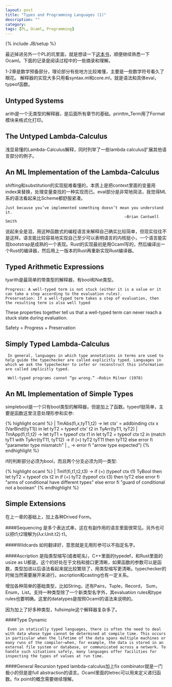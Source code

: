 ```yaml
---
layout: post
title: "Types and Programming Languages (1)"
description: ""
category:
tags: [PL, Ocaml, Programming]
---
```

{% include JB/setup %}

最近掉进另外一个PL的坑里面，就是想读一下[这本书](http://www.cis.upenn.edu/~bcpierce/tapl/)，顺便继续熟悉一下Ocaml。下面的记录是阅读过程中的一些摘录和理解。

1-2章是数学预备部分，理论部分有些地方比较难懂，主要是一些数学符号看久了眼花。
解释器的实现大多只用看syntax.ml和core.ml，就是语法和具体eval，typeof函数。

## Untyped Systems
arith是一个无类型的解释器，是后面所有章节的基础。printtm_Term用了Format模块来格式化打印。

## The Untyped Lambda-Calculus
浅显易懂的Lambda-Calculus解释，同时列举了一些lambda calculus扩展其他语言部分的例子。

## An ML Implementation of the Lambda-Calculus

shifting和substitution的实现挺难看懂的，本质上是把context里面的变量用index来替换，处理变量查找的一种实现而已。eval部分是非常地简洁，我觉得ML系的语法看起来比Scheme都舒服紧凑。

    Just because you’ve implemented something doesn’t mean you understand it.
                                                        —Brian Cantwell Smith

说起来全是泪，用这种函数式的编程语言来解释自己确实比较简单，但现实往往不是这样。语言能比较容易地实现自己至少可以表明语言的内核挺小，一个语言能实现bootstrap是成熟的一个表现。Rust的实现最初是用Ocaml写的，然后编译出一个Rust的编译器，然后用上一版本的Rust再重新实现Rust编译器。

## Typed Arithmetic Expressions

tyarith是最简单的带类型的解释器，有bool和Nat类型。

    Progress: A well-typed term is not stuck (either it is a value or it can take a step according to the evaluation rules).
    Preservation: If a well-typed term takes a step of evaluation, then the resulting term is also well typed

These properties together tell us that a well-typed term can never reach a stuck state during evaluation.

Safety = Progress + Preservation

## Simply Typed Lambda-Calculus

     In general, languages in which type annotations in terms are used to help guide the typechecker are called explicitly typed. Languages in which we ask the typechecker to infer or reconstruct this information are called implicitly typed.

     Well-typed programs cannot “go wrong.” —Robin Milner (1978)


## An ML Implementation of Simple Types
simplebool是一个只有bool类型的解释器，但是加上了函数。typeof挺简单，主要是函数这里注意处理形参和实参:

{% highlight ocaml %}
  | TmAbs(fi,x,tyT1,t2) ->
      let ctx' = addbinding ctx x (VarBind(tyT1)) in
      let tyT2 = typeof ctx' t2 in
      TyArr(tyT1, tyT2)
  | TmApp(fi,t1,t2) ->
      let tyT1 = typeof ctx t1 in
      let tyT2 = typeof ctx t2 in
      (match tyT1 with
          TyArr(tyT11, tyT12) ->
            if (=) tyT2 tyT11 then tyT12
            else error fi "parameter type mismatch"
        | _ -> error fi "arrow type expected")
{% endhighlight %}

if的判断部分必须为bool，而且两个分支必须为同一类型:

{% highlight ocaml %}
  | TmIf(fi,t1,t2,t3) ->
     if (=) (typeof ctx t1) TyBool then
       let tyT2 = typeof ctx t2 in
       if (=) tyT2 (typeof ctx t3) then tyT2
       else error fi "arms of conditional have different types"
       else error fi "guard of conditional not a boolean"
{% endhighlight %}

## Simple Extensions
在上一章的基础上，加上各种Drived Form。

####Sequencing
是多个表达式串，这在有副作用的语言里面很常见。另外也可以把t1;t2理解为(λx:Unit.t2) t1。

####Wildcards
如何翻译好，意思就是无用形参可以不指定名字。

####Ascription
是指类型缩写(或者昵名)，C++里面的typedef，和Rust里面的usize as U都是。这个的好处在于文档和接口更清晰，如果函数的参数可以是函数，类型加进以后语法看起来就比较繁琐了，用类型缩写更清晰。typechecker的时候当然需要展开来进行。ascription和casting也有一定关系。

增加各种简单的基础类型，比如String，还有Pairs，Tuple，Record， Sum，Enum，List。支持一种类型除了一个新类型名字外，其evaluation rules和type rules也要明确。这里的datatypes是按照Ocaml的语法来说明的。

因为加上了好多种类型，fullsimple这个解释器复杂多了。

####Type Dynamic

     Even in statically typed languages, there is often the need to deal with data whose type cannot be determined at compile time. This occurs in particular when the lifetime of the data spans multiple machines or many runs of the compiler—when, for example, the data is stored in an external file system or database, or communicated across a network. To handle such situations safely, many languages offer facilities for inspecting the types of values at run time.

####General Recursion
typed lambda-calculus加上fix combinator就是一门极小的但是是full abstraction的语言。Ocaml里面的letrec可以用来定义递归函数。fix point的概念需要继续理解。
